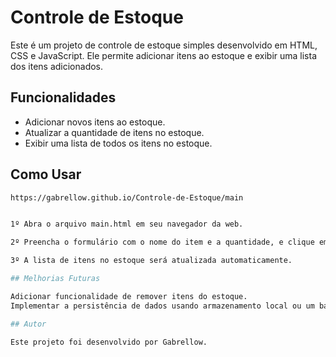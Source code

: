 # Controle de Estoque

Este é um projeto de controle de estoque simples desenvolvido em HTML, CSS e JavaScript. Ele permite adicionar itens ao estoque e exibir uma lista dos itens adicionados.

## Funcionalidades

- Adicionar novos itens ao estoque.
- Atualizar a quantidade de itens no estoque.
- Exibir uma lista de todos os itens no estoque.

## Como Usar

   ```bash
   https://gabrellow.github.io/Controle-de-Estoque/main


1º Abra o arquivo main.html em seu navegador da web.

2º Preencha o formulário com o nome do item e a quantidade, e clique em "Adicionar Item".

3º A lista de itens no estoque será atualizada automaticamente.

## Melhorias Futuras

Adicionar funcionalidade de remover itens do estoque.
Implementar a persistência de dados usando armazenamento local ou um banco de dados.

## Autor

Este projeto foi desenvolvido por Gabrellow.
